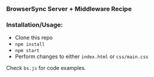 ### BrowserSync Server + Middleware Recipe

### Installation/Usage:

- Clone this repo
- `npm install`
- `npm start`
- Perform changes to either `index.html` or `css/main.css`

Check `bs.js` for code examples.